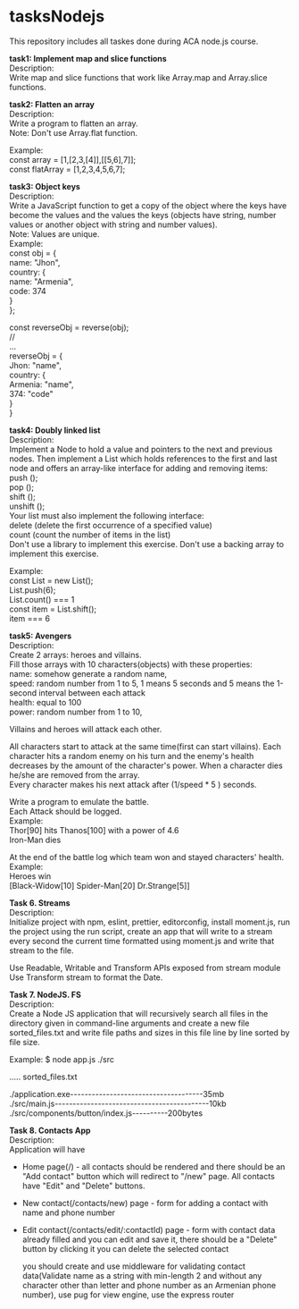 # tasksNodejs
This repository includes all taskes done during ACA node.js course.


**task1: Implement map and slice functions**<br/>
Description:<br/> 
  Write map and slice functions that work like Array.map and Array.slice functions.

**task2: Flatten an array**<br/>
Description:<br/>
  Write a program to flatten an array.<br/>
  Note: Don't use Array.flat function.<br/>

  Example:<br/> 
  const array = [1,[2,3,[4]],[[5,6],7]];<br/>
  const flatArray = [1,2,3,4,5,6,7];<br/>
  
**task3: Object keys**<br/>
Description:<br/>
  Write a JavaScript function to get a copy of the object where the keys have 
  become the values and the values the keys (objects have string, number 
  values or another object with string and number values).<br/>
  Note: Values are unique.<br/>
   Example:<br/>
   const obj = {<br/>
     name: "Jhon",<br/>
     country: {<br/>
      name: "Armenia",<br/>
      code: 374<br/>
     }<br/>
   };<br/>
   
   const reverseObj = reverse(obj);<br/>
   //<br/>
   ...<br/>
   reverseObj = {<br/>
     Jhon: "name",<br/>
     country: {<br/>
       Armenia: "name",<br/>
       374: "code"<br/>
     }<br/>
   }<br/>
    
**task4: Doubly linked list**<br/>
Description:<br/>
  Implement a Node to hold a value and pointers to the next and previous nodes. 
  Then implement a List which holds references to the first and last node and 
  offers an array-like interface for adding and removing items:<br/>
    push ();<br/>
    pop ();<br/>
    shift ();<br/>
    unshift ();<br/>
    Your list must also implement the following interface:<br/>
    delete (delete the first occurrence of a specified value)<br/>
    count (count the number of items in the list)<br/>
  Don't  use a library to implement this exercise. Don't  use a backing array to
  implement this exercise.<br/>

  Example: <br/>
  const List = new List();<br/>
  List.push(6);<br/>
  List.count() === 1<br/>
  const item = List.shift();<br/>
  item === 6<br/>
  
**task5: Avengers**<br/>
Description:<br/>
  Create 2 arrays: heroes and villains.<br/>
  Fill those arrays with 10 characters(objects) with these properties:<br/>
    name: somehow generate a random name,<br/>
    speed: random number from 1 to 5, 1 means 5 seconds and 5 means the 1-second
           interval between each attack<br/>
    health: equal to 100<br/>
    power: random number from 1 to 10,<br/>

  Villains and heroes will attack each other.<br/>

  All characters start to attack at the same time(first can start villains).
  Each character hits a random enemy on his turn and the enemy's health 
  decreases by the amount of the character's power. When a character dies 
  he/she are removed from the array.<br/>
  Every character makes his next attack after (1/speed * 5 ) seconds.<br/>

  Write a program to emulate the battle.<br/>
  Each Attack should be logged.<br/>
  Example:<br/>
  Thor[90] hits Thanos[100]  with a power of 4.6<br/>
  Iron-Man dies<br/>


  At the end of the battle log which team won and stayed characters' health.<br/>
  Example:<br/>
  Heroes win<br/>
  [Black-Widow[10]  Spider-Man[20] Dr.Strange[5]]<br/>
  
  
**Task 6. Streams**<br/>
Description:<br/>
  Initialize project with npm, eslint, prettier, editorconfig,
  install moment.js,
  run the project using the run script,
  create an app that will write to a stream every second the current time formatted using moment.js and write that stream to the file.

  Use Readable, Writable and Transform APIs exposed from stream module
  Use Transform stream to format the Date.
  
**Task 7. NodeJS. FS**<br/>
Description:<br/>
  Create a Node JS application that will recursively search all files in the directory given in
  command-line arguments and create a new file sorted_files.txt and write file paths and sizes 
  in this file line by line sorted by file size.


Example:
  $ node app.js ./src

  .....
  sorted_files.txt

  ./application.exe-------------------------------------35mb<br/>
  ./src/main.js-------------------------------------------10kb
  ./src/components/button/index.js----------200bytes
  

**Task 8. Contacts App**<br/>
Description:<br/>
  Application will have
  * Home page(/) - all contacts should be rendered and there should be an "Add contact" button
    which will redirect to "/new" page. All contacts have "Edit" and    "Delete" buttons.
  * New contact(/contacts/new) page - form for adding a contact with name and phone number
  * Edit contact(/contacts/edit/:contactId) page - form with contact data already filled and you can edit and save it, there should be a "Delete" button by clicking it     you can delete the selected contact

    you should create and use middleware for validating contact data(Validate name as a string with min-length 2 and without any character other than  letter and phone     number as an Armenian phone number), use pug for view engine, use the express router
